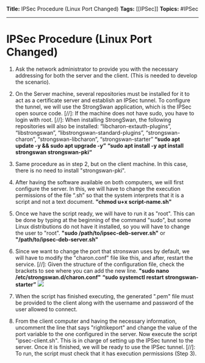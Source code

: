 **Title:** IPSec Procedure (Linux Port Changed)
**Tags:** [[IPSec]]
**Topics:** #IPSec 

---
# IPSec Procedure (Linux Port Changed)
1. Ask the network administrator to provide you with the necessary addressing for both the server and the client. (This is needed to develop the scenario).

2. On the Server machine, several repositories must be installed for it to act as a certificate server and establish an IPSec tunnel. To configure the tunnel, we will use the StrongSwan application, which is the IPSec open source code.
	[//]: If the machine does not have sudo, you have to login with root.
	[//]: When installing StrongSwan, the following repositories will also be installed: “libcharon-extauth-plugins”, “libstrongswan”, “libstrongswan-standard-plugins”, “strongswan-charon”, “strongswan-libcharon”, “strongswan-starter”
	**“sudo apt update -y && sudo apt upgrade -y”**
	**“sudo apt install -y apt install strongswan strongswan-pki“**

3. Same procedure as in step 2, but on the client machine. In this case, there is no need to install "strongswan-pki".

4. After having the software available on both computers, we will first configure the server. In this, we will have to change the execution permissions of the file “.sh” so that the system interprets that it is a script and not a text document.
	**"chmod u+x script-name.sh"**

5. Once we have the script ready, we will have to run it as "root". This can be done by typing at the beginning of the command "sudo", but some Linux distributions do not have it installed, so you will have to change the user to "root".
	**"sudo /path/to/ipsec-deb-server.sh"** or **"/path/to/ipsec-deb-server.sh"**

6. Since we want to change the port that stronswan uses by default, we will have to modify the "charon.conf" file like this, and after, restart the service.
	[//]: Given the structure of the configuration file, check the brackets to see where you can add the new line.
	**"sudo nano /etc/strongswan.d/charon.conf"**
	**“sudo systemctl restart strongswan-starter”**
![](https://lh5.googleusercontent.com/bpPTTTdpeloQ__kVDvVZrP0z61KTHIxAOS4xheur8JaDcU17iAPHkzHf1Fo6UHXHXgy9iELxCuk2UdHimI5rVwxeCrMg-DhmqnzVJDg-AcnKQ40C0ROPvMKYDwMKbAhUY_8rrYpxwCWRjhtDiQ)

7. When the script has finished executing, the generated ".pem" file must be provided to the client along with the username and password of the user allowed to connect.

8. From the client computer and having the necessary information, uncomment the line that says "rightikeport" and change the value of the port variable to the one configured in the server. Now execute the script "ipsec-client.sh". 
	This is in charge of setting up the IPSec tunnel to the server.
	Once it is finished, we will be ready to use the IPSec tunnel.
	[//]: To run, the script must check that it has execution permissions (Step 3).
